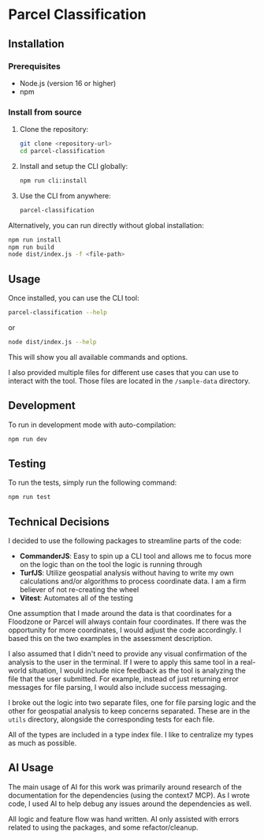 # Parcel Classification

## Installation

### Prerequisites

- Node.js (version 16 or higher)
- npm

### Install from source

1. Clone the repository:

   ```bash
   git clone <repository-url>
   cd parcel-classification
   ```

2. Install and setup the CLI globally:

   ```bash
   npm run cli:install
   ```

3. Use the CLI from anywhere:
   ```bash
   parcel-classification
   ```

Alternatively, you can run directly without global installation:

```bash
npm run install
npm run build
node dist/index.js -f <file-path>
```

## Usage

Once installed, you can use the CLI tool:

```bash
parcel-classification --help
```

or

```bash
node dist/index.js --help
```

This will show you all available commands and options.

I also provided multiple files for different use cases that you can use to interact with the tool. Those files are located in the `/sample-data` directory.

## Development

To run in development mode with auto-compilation:

```bash
npm run dev
```

## Testing

To run the tests, simply run the following command:

```bash
npm run test
```

## Technical Decisions

I decided to use the following packages to streamline parts of the code:

- **CommanderJS**: Easy to spin up a CLI tool and allows me to focus more on the logic than on the tool the logic is running through
- **TurfJS**: Utilize geospatial analysis without having to write my own calculations and/or algorithms to process coordinate data. I am a firm believer of not re-creating the wheel
- **Vitest**: Automates all of the testing

One assumption that I made around the data is that coordinates for a Floodzone or Parcel will always contain four coordinates. If there was the opportunity for more coordinates, I would adjust the code accordingly. I based this on the two examples in the assessment description.

I also assumed that I didn't need to provide any visual confirmation of the analysis to the user in the terminal. If I were to apply this same tool in a real-world situation, I would include nice feedback as the tool is analyzing the file that the user submitted. For example, instead of just returning error messages for file parsing, I would also include success messaging.

I broke out the logic into two separate files, one for file parsing logic and the other for geospatial analysis to keep concerns separated. These are in the `utils` directory, alongside the corresponding tests for each file.

All of the types are included in a type index file. I like to centralize my types as much as possible.

## AI Usage

The main usage of AI for this work was primarily around research of the documentation for the dependencies (using the context7 MCP). As I wrote code, I used AI to help debug any issues around the dependencies as well.

All logic and feature flow was hand written. AI only assisted with errors related to using the packages, and some refactor/cleanup.
